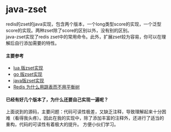 # java-zset
redis的zset的java实现，包含两个版本，一个long类型score的实现，一个泛型score的实现。两种zset除了score的区别以外，没有别的区别。  
java-zset实现了redis zset中的常用命令。此外，扩展zset较为容易，你可以在理解后自行添加需要的特性。

#### 主要参考
 * [lua 版zset实现](https://github.com/XanthusL/zset)
 * [go 版zset实现](https://github.com/liyiheng/zset)
 * [java版zset实现](https://github.com/gaopan461/java-zset)
 * [Redis 为什么用跳表而不用平衡树](https://juejin.im/post/57fa935b0e3dd90057c50fbc)
 
#### 已经有好几个版本了，为什么还要自己实现一遍呢？
上面说到的源码，主要问题：代码可读性极差，又缺乏注释，导致理解起来十分困难（看得我头疼）。因此在我的实现中，除了添加丰富的注释外，还进行了适当的重构，代码的可读性有着极大的提升。
方便小伙们学习。